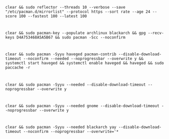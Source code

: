     clear && sudo reflector --threads 10 --verbose --save "/etc/pacman.d/mirrorlist" --protocol https --sort rate --age 24 --score 100 --fastest 100 --latest 100
#    
    clear && sudo pacman-key --populate archlinux blackarch && gpg --recv-keys D4A753468A5A5B67 && sudo pacman -Scc --noconfirm
#
    clear && sudo pacman -Syyu haveged pacman-contrib --disable-download-timeout --noconfirm --needed --noprogressbar --overwrite y && systemctl start haveged && systemctl enable haveged && haveged && sudo paccache -r    
#    
    clear && sudo pacman -Syyu --needed --disable-download-timeout --noprogressbar --overwrite y
#
    clear && sudo pacman -Syyu --needed gnome --disable-download-timeout --noprogressbar --overwrite y
#
    clear && sudo pacman -Syyu --needed blackarch yay --disable-download-timeout --noconfirm --noprogressbar --overwrite='*  

